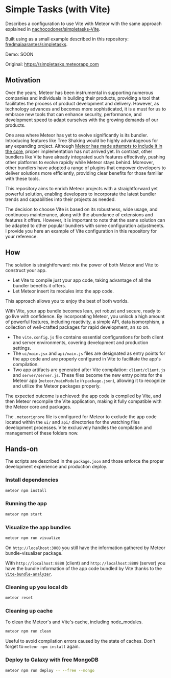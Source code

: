 # Simple Tasks (with Vite)

Describes a configuration to use Vite with Meteor with the same approach explained in [nachocodoner/simpletasks-Vite](https://github.com/nachocodoner/simpletasks-Vite).

Built using as a small example described in this repository: [fredmaiaarantes/simpletasks](https://github.com/fredmaiaarantes/simpletasks).

Demo: SOON

Original: https://simpletasks.meteorapp.com


## Motivation

Over the years, Meteor has been instrumental in supporting numerous companies and individuals in building their products, providing a tool that facilitates the process of product development and delivery. However, as technology advances and becomes more sophisticated, it is a must for us to embrace new tools that can enhance security, performance, and development speed to adapt ourselves with the growing demands of our products.

One area where Meteor has yet to evolve significantly is its bundler. Introducing features like Tree Shaking would be highly advantageous for any expanding project. Although [Meteor has made attempts to include it in the core](https://github.com/meteor/meteor/pull/11164), proper implementation has not arrived yet. In contrast, other bundlers like Vite have already integrated such features effectively, pushing other platforms to evolve rapidly while Meteor stays behind. Moreover, other bundlers have adopted a range of plugins that empower developers to deliver solutions more efficiently, providing clear benefits for those familiar with these tools.

This repository aims to enrich Meteor projects with a straightforward yet powerful solution, enabling developers to incorporate the latest bundler trends and capabilities into their projects as needed.

The decision to choose Vite is based on its robustness, wide usage, and continuous maintenance, along with the abundance of extensions and features it offers. However, it is important to note that the same solution can be adapted to other popular bundlers with some configuration adjustments. I provide you here an example of Vite configuration in this repository for your reference.

## How

The solution is straightforward: mix the power of both Meteor and Vite to construct your app.

- Let Vite to compile just your app code, taking advantage of all the bundler benefits it offers.
- Let Meteor insert its modules into the app code.

This approach allows you to enjoy the best of both worlds.

With Vite, your app bundle becomes lean, yet robust and secure, ready to go live with confidence. By incorporating Meteor, you unlock a high amount of powerful features, including reactivity, a simple API, data isomorphism, a collection of well-crafted packages for rapid development, an so on.

- The `vite.config.js` file contains essential configurations for both client and server environments, covering development and production settings.
- The `ui/main.jsx` and `api/main.js` files are designated as entry points for the app code and are properly configured in Vite to facilitate the app's compilation.
- Two app artifacts are generated after Vite compilation: `client/client.js` and `server/server.js`. These files become the new entry points for the Meteor app (`meteor/mainModule` in `package.json`), allowing it to recognize and utilize the Meteor packages properly.

The expected outcome is achieved: the app code is compiled by Vite, and then Meteor recompile the Vite application, making it fully compatible with the Meteor core and packages.

The `.meteorignore` file is configured for Meteor to exclude the app code located within the `ui/` and `api/` directories for the watching files development processes. Vite exclusively handles the compilation and management of these folders now.

## Hands-on

The scripts are described in the `package.json` and those enforce the proper development experience and production deploy.

### Install dependencies

```bash
meteor npm install
```

### Running the app

```bash
meteor npm start
```

### Visualize the app bundles

```bash
meteor npm run visualize
```

On `http://localhost:3000` you still have the information gathered by Meteor bundle-visualizer package.

With `http://localhost:8888` (client) and `http://localhost:8889` (server) you have the bundle information of the app code bundled by Vite thanks to the [`Vite-bundle-analyzer`](https://github.com/Vite-contrib/Vite-bundle-analyzer).

### Cleaning up you local db

```bash
meteor reset
```

### Cleaning up cache

To clean the Meteor's and Vite's cache, including node_modules.

```bash
meteor npm run clean
```

Useful to avoid compilation errors caused by the state of caches. Don't forget to `meteor npm install` again.

### Deploy to Galaxy with free MongoDB

```bash
meteor npm run deploy -- --free --mongo
```
